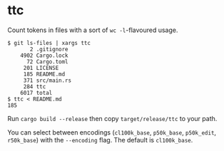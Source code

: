 # ttc

Count tokens in files with a sort of `wc -l`-flavoured usage.

```
$ git ls-files | xargs ttc
       2 .gitignore
    4902 Cargo.lock
      72 Cargo.toml
     201 LICENSE
     185 README.md
     371 src/main.rs
     284 ttc
    6017 total
$ ttc < README.md
185
```
Run `cargo build --release` then copy `target/release/ttc` to your path.

You can select between encodings (`cl100k_base`, `p50k_base`, `p50k_edit`,
`r50k_base`) with the `--encoding` flag. The default is `cl100k_base`.
